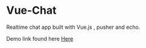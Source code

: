 # Vue-Chat
Realtime chat app built with Vue.js , pusher and echo.

Demo link found here <a href="18.223.132.205" target="_blank">Here</a>
